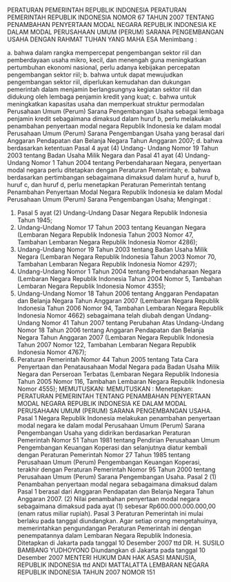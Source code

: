  PERATURAN PEMERINTAH REPUBLIK INDONESIA PERATURAN PEMERINTAH REPUBLIK INDONESIA NOMOR 67 TAHUN 2007 TENTANG PENAMBAHAN PENYERTAAN MODAL NEGARA REPUBLIK INDONESIA KE DALAM MODAL PERUSAHAAN UMUM (PERUM) SARANA PENGEMBANGAN USAHA
DENGAN RAHMAT TUHAN YANG MAHA ESA
Menimbang :

a. bahwa dalam rangka mempercepat pengembangan sektor riil dan pemberdayaan usaha mikro, kecil, dan menengah guna meningkatkan pertumbuhan ekonomi nasional, perlu adanya kebijakan percepatan pengembangan sektor riil;
b. bahwa untuk dapat mewujudkan pengembangan sektor riil, diperlukan kemudahan dan dukungan pemerintah dalam menjamin berlangsungnya kegiatan sektor riil dan didukung oleh lembaga penjamin kredit yang kuat;
c. bahwa untuk meningkatkan kapasitas usaha dan memperkuat struktur permodalan Perusahaan Umum (Perum) Sarana Pengembangan Usaha sebagai lembaga penjamin kredit sebagaimana dimaksud dalam huruf b, perlu melakukan penambahan penyertaan modal negara Republik Indonesia ke dalam modal Perusahaan Umum (Perum) Sarana Pengembangan Usaha yang berasal dari Anggaran Pendapatan dan Belanja Negara Tahun Anggaran 2007;
d. bahwa berdasarkan ketentuan Pasal 4 ayat (4) Undang- Undang Nomor 19 Tahun 2003 tentang Badan Usaha Milik Negara dan Pasal 41 ayat (4) Undang-Undang Nomor 1 Tahun 2004 tentang Perbendaharaan Negara, penyertaan modal negara perlu ditetapkan dengan Peraturan Pemerintah;
e. bahwa berdasarkan pertimbangan sebagaimana dimaksud dalam huruf a, huruf b, huruf c, dan huruf d, perlu menetapkan Peraturan Pemerintah tentang Penambahan Penyertaan Modal Negara Republik Indonesia ke dalam Modal Perusahaan Umum (Perum) Sarana Pengembangan Usaha;
Mengingat :

1. Pasal 5 ayat (2) Undang-Undang Dasar Negara Republik Indonesia Tahun 1945;
2. Undang-Undang Nomor 17 Tahun 2003 tentang Keuangan Negara (Lembaran Negara Republik Indonesia Tahun 2003 Nomor 47, Tambahan Lembaran Negara Republik Indonesia Nomor 4286);
3. Undang-Undang Nomor 19 Tahun 2003 tentang Badan Usaha Milik Negara (Lembaran Negara Republik Indonesia Tahun 2003 Nomor 70, Tambahan Lembaran Negara Republik Indonesia Nomor 4297);
4. Undang-Undang Nomor 1 Tahun 2004 tentang Perbendaharaan Negara (Lembaran Negara Republik Indonesia Tahun 2004 Nomor 5, Tambahan Lembaran Negara Republik Indonesia Nomor 4355);
5. Undang-Undang Nomor 18 Tahun 2006 tentang Anggaran Pendapatan dan Belanja Negara Tahun Anggaran 2007 (Lembaran Negara Republik Indonesia Tahun 2006 Nomor 94, Tambahan Lembaran Negara Republik Indonesia Nomor 4662) sebagaimana telah diubah dengan Undang- Undang Nomor 41 Tahun 2007 tentang Perubahan Atas Undang-Undang Nomor 18 Tahun 2006 tentang Anggaran Pendapatan dan Belanja Negara Tahun Anggaran 2007 (Lembaran Negara Republik Indonesia Tahun 2007 Nomor 122, Tambahan Lembaran Negara Republik Indonesia Nomor 4767);
6. Peraturan Pemerintah Nomor 44 Tahun 2005 tentang Tata Cara Penyertaan dan Penatausahaan Modal Negara pada Badan Usaha Milik Negara dan Perseroan Terbatas (Lembaran Negara Republik Indonesia Tahun 2005 Nomor 116, Tambahan Lembaran Negara Republik Indonesia Nomor 4555);
MEMUTUSKAN:
MEMUTUSKAN :
 Menetapkan: PERATURAN PEMERINTAH TENTANG PENAMBAHAN PENYERTAAN MODAL NEGARA REPUBLIK INDONESIA KE DALAM MODAL PERUSAHAAN UMUM (PERUM) SARANA PENGEMBANGAN USAHA.
Pasal 1
Negara Republik Indonesia melakukan penambahan penyertaan modal negara ke dalam modal Perusahaan Umum (Perum) Sarana Pengembangan Usaha yang didirikan berdasarkan Peraturan Pemerintah Nomor 51 Tahun 1981 tentang Pendirian Perusahaan Umum Pengembangan Keuangan Koperasi dan selanjutnya diatur kembali dengan Peraturan Pemerintah Nomor 27 Tahun 1985 tentang Perusahaan Umum (Perum) Pengembangan Keuangan Koperasi, terakhir dengan Peraturan Pemerintah Nomor 95 Tahun 2000 tentang Perusahaan Umum (Perum) Sarana Pengembangan Usaha.
Pasal 2
(1) Penambahan penyertaan modal negara sebagaimana dimaksud dalam Pasal 1 berasal dari Anggaran Pendapatan dan Belanja Negara Tahun Anggaran 2007.
(2) Nilai penambahan penyertaan modal negara sebagaimana dimaksud pada ayat (1) sebesar Rp600.000.000.000,00 (enam ratus miliar rupiah).
Pasal 3
Peraturan Pemerintah ini mulai berlaku pada tanggal diundangkan.
Agar setiap orang mengetahuinya, memerintahkan pengundangan Peraturan Pemerintah ini dengan penempatannya dalam Lembaran Negara Republik Indonesia. Ditetapkan di Jakarta pada tanggal 10 Desember 2007 ttd DR. H. SUSILO BAMBANG YUDHOYONO Diundangkan di Jakarta pada tanggal 10 Desember 2007 MENTERI HUKUM DAN HAK ASASI MANUSIA, REPUBLIK INDONESIA ttd ANDI MATTALATTA LEMBARAN NEGARA REPUBLIK INDONESIA TAHUN 2007 NOMOR 151